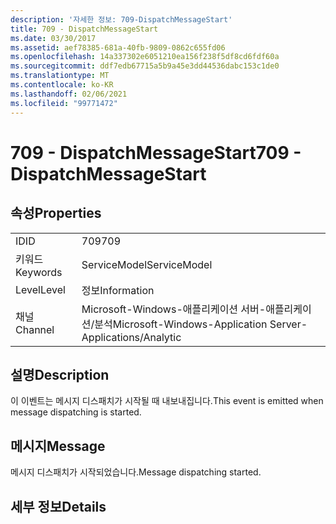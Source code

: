 ```yaml
---
description: '자세한 정보: 709-DispatchMessageStart'
title: 709 - DispatchMessageStart
ms.date: 03/30/2017
ms.assetid: aef78385-681a-40fb-9809-0862c655fd06
ms.openlocfilehash: 14a337302e6051210ea156f238f5df8cd6fdf60a
ms.sourcegitcommit: ddf7edb67715a5b9a45e3dd44536dabc153c1de0
ms.translationtype: MT
ms.contentlocale: ko-KR
ms.lasthandoff: 02/06/2021
ms.locfileid: "99771472"
---
```

# <a name="709---dispatchmessagestart"></a><span data-ttu-id="63ef3-103">709 - DispatchMessageStart</span><span class="sxs-lookup"><span data-stu-id="63ef3-103">709 - DispatchMessageStart</span></span>

## <a name="properties"></a><span data-ttu-id="63ef3-104">속성</span><span class="sxs-lookup"><span data-stu-id="63ef3-104">Properties</span></span>  
  
|||  
|-|-|  
|<span data-ttu-id="63ef3-105">ID</span><span class="sxs-lookup"><span data-stu-id="63ef3-105">ID</span></span>|<span data-ttu-id="63ef3-106">709</span><span class="sxs-lookup"><span data-stu-id="63ef3-106">709</span></span>|  
|<span data-ttu-id="63ef3-107">키워드</span><span class="sxs-lookup"><span data-stu-id="63ef3-107">Keywords</span></span>|<span data-ttu-id="63ef3-108">ServiceModel</span><span class="sxs-lookup"><span data-stu-id="63ef3-108">ServiceModel</span></span>|  
|<span data-ttu-id="63ef3-109">Level</span><span class="sxs-lookup"><span data-stu-id="63ef3-109">Level</span></span>|<span data-ttu-id="63ef3-110">정보</span><span class="sxs-lookup"><span data-stu-id="63ef3-110">Information</span></span>|  
|<span data-ttu-id="63ef3-111">채널</span><span class="sxs-lookup"><span data-stu-id="63ef3-111">Channel</span></span>|<span data-ttu-id="63ef3-112">Microsoft-Windows-애플리케이션 서버-애플리케이션/분석</span><span class="sxs-lookup"><span data-stu-id="63ef3-112">Microsoft-Windows-Application Server-Applications/Analytic</span></span>|  
  
## <a name="description"></a><span data-ttu-id="63ef3-113">설명</span><span class="sxs-lookup"><span data-stu-id="63ef3-113">Description</span></span>  

 <span data-ttu-id="63ef3-114">이 이벤트는 메시지 디스패치가 시작될 때 내보내집니다.</span><span class="sxs-lookup"><span data-stu-id="63ef3-114">This event is emitted when message dispatching is started.</span></span>  
  
## <a name="message"></a><span data-ttu-id="63ef3-115">메시지</span><span class="sxs-lookup"><span data-stu-id="63ef3-115">Message</span></span>  

 <span data-ttu-id="63ef3-116">메시지 디스패치가 시작되었습니다.</span><span class="sxs-lookup"><span data-stu-id="63ef3-116">Message dispatching started.</span></span>  
  
## <a name="details"></a><span data-ttu-id="63ef3-117">세부 정보</span><span class="sxs-lookup"><span data-stu-id="63ef3-117">Details</span></span>
